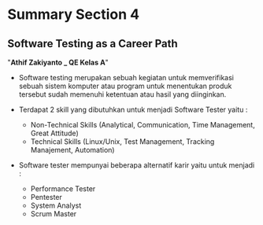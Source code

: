 # Summary Section 4
## Software Testing as a Career Path
"**Athif Zakiyanto _ QE Kelas A**"

- Software testing merupakan sebuah kegiatan untuk memverifikasi sebuah sistem komputer atau program untuk menentukan produk tersebut sudah memenuhi ketentuan atau hasil yang diinginkan.

- Terdapat 2 skill yang dibutuhkan untuk menjadi Software Tester yaitu :
  * Non-Technical Skills (Analytical, Communication, Time Management, Great Attitude)
  * Technical Skills (Linux/Unix, Test Management, Tracking Manajement, Automation)

- Software tester mempunyai beberapa alternatif karir yaitu untuk menjadi :
   * Performance Tester
   * Pentester
   * System Analyst
   * Scrum Master
